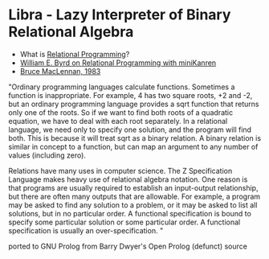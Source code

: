 # Libra - Lazy Interpreter of Binary Relational Algebra

* What is [Relational Programming](http://cs.adelaide.edu.au/~dwyer/TR95-10_TOC.html)?
* [William E. Byrd on Relational Programming with miniKanren](https://www.youtube.com/watch?v=8gh4Ald4yZQ)
* [Bruce MacLennan, 1983](https://calhoun.nps.edu/bitstream/handle/10945/29066/relationalprogra83012macl.pdf)

"Ordinary programming languages calculate functions. Sometimes a function is inappropriate. For example, 4 has two square roots, +2 and -2, but an ordinary programming language provides a sqrt function that returns only one of the roots. So if we want to find both roots of a quadratic equation, we have to deal with each root separately. In a relational language, we need only to specify one solution, and the program will find both. This is because it will treat sqrt as a binary relation. A binary relation is similar in concept to a function, but can map an argument to any number of values (including zero).

Relations have many uses in computer science. The Z Specification Language makes heavy use of relational algebra notation. One reason is that programs are usually required to establish an input-output relationship, but there are often many outputs that are allowable. For example, a program may be asked to find any solution to a problem, or it may be asked to list all solutions, but in no particular order. A functional specification is bound to specify some particular solution or some particular order. A functional specification is usually an over-specification. "

ported to GNU Prolog from Barry Dwyer's Open Prolog (defunct) source